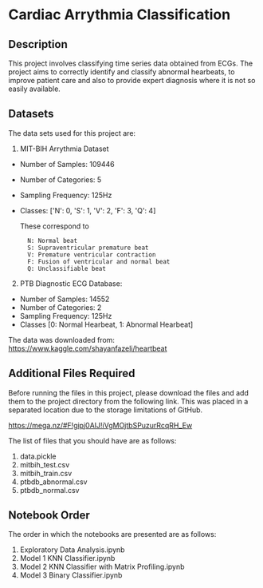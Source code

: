# Cardiac Arrythmia Classification



## Description

This project involves classifying time series data obtained from ECGs. The project aims to correctly identify and classify abnormal hearbeats, to improve patient care and also to provide expert diagnosis where it is not so easily available. 

## Datasets

The data sets used for this project are:

1. MIT-BIH Arrythmia Dataset
* Number of Samples: 109446
* Number of Categories: 5
* Sampling Frequency: 125Hz
* Classes: ['N': 0, 'S': 1, 'V': 2, 'F': 3, 'Q': 4]

     These correspond to

        N: Normal beat
        S: Supraventricular premature beat
        V: Premature ventricular contraction
        F: Fusion of ventricular and normal beat
        Q: Unclassifiable beat

2. PTB Diagnostic ECG Database:
* Number of Samples: 14552
* Number of Categories: 2
* Sampling Frequency: 125Hz
* Classes [0: Normal Hearbeat, 1: Abnormal Hearbeat]

The data was downloaded from: https://www.kaggle.com/shayanfazeli/heartbeat

## Additional Files Required

Before running the files in this project, please download the files and add them to the project directory from the following link. This was placed in a separated location due to the storage limitations of GitHub.

https://mega.nz/#F!gipj0AIJ!iVgMOjtbSPuzurRcqRH_Ew


The list of files that you should have are as follows:
1. data.pickle
2. mitbih_test.csv
3. mitbih_train.csv
4. ptbdb_abnormal.csv
5. ptbdb_normal.csv

## Notebook Order

The order in which the notebooks are presented are as follows:

1. Exploratory Data Analysis.ipynb
2. Model 1 KNN Classifier.ipynb
3. Model 2 KNN Classifier with Matrix Profiling.ipynb
4. Model 3 Binary Classifier.ipynb
